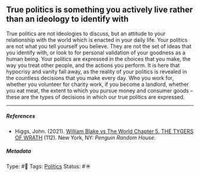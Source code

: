 ## True politics is something you actively live rather than an ideology  to identify with

True politics are not ideologies to discuss, but an attitude to your relationship with the world which is enacted in your daily life. Your politics are not what you tell yourself you believe. They are not the set of ideas that you identify with, or look to for personal validation of your goodness as a human being. Your politics are expressed in the choices that you make, the way you treat other people, and the actions you perform. It is here that hypocrisy and vanity fall away, as the reality of your politics is revealed in the countless decisions that you make every day. Who you work for, whether you volunteer for charity work, if you become a landlord, whether you eat meat, the extent to which you pursue money and consumer goods – these are the types of decisions in which our true politics are expressed.

---

##### References

* Higgs, John. (2021). [William Blake vs The World Chapter 5. THE TYGERS OF WRATH](William%20Blake%20vs%20The%20World%20Chapter%205.%20THE%20TYGERS%20OF%20WRATH.md) (112). New York, NY: *Penguin Random House*.

##### Metadata

Type: #🔴 
Tags: [Politics](Politics.md)
Status: #☀️ 
